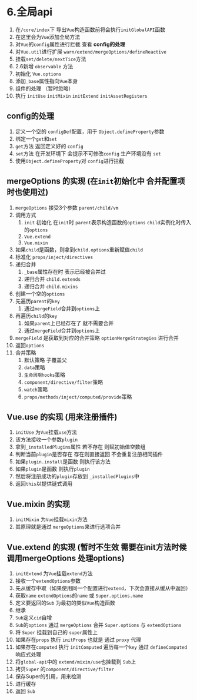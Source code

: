 # 6.全局api

1.  在`/core/index`下 导出`Vue`构造函数前将会执行`initGlobalAPI`函数
2.  在这里会为`Vue`添加全局方法
3.  对`Vue`的`config`属性进行拦截 查看 **config的处理**
4.  对`Vue.util`进行扩展 `warn/extend/mergeOptions/defineReactive`
5.  挂载`set/delete/nextTice`方法
6.  2.6新增 `observable` 方法
7.  初始化 `Vue.options`
8.  添加`_base`属性指向`Vue`本身
9.  组件的处理 （暂时忽略）
10. 执行 `initUse` `initMixin` `initExtend` `initAssetRegisters`


## config的处理
1.  定义一个空的 `configDef`配置，用于 `Object.defineProperty`参数
2.  绑定一个`get`和`set`
3.  `get`方法 返回定义好的 `config`
4.  `set`方法 在开发环境下 会提示不可修改`config` 生产环境没有 `set`
5.  使用`Object.defineProperty`对 `config`进行拦截

## mergeOptions 的实现 (在`init`初始化中 合并配置项时也使用过)
1.  `mergeOptions` 接受3个参数 `parent/child/vm` 
2.  调用方式
    1.  `init` 初始化 在`init`时 `parent`表示构造函数的`options` `child`实例化时传入的`options`
    2.  `Vue.extend`
    3.  `Vue.mixin`
4.  如果`child`是函数，则拿到`child.options`重新赋值`child`
5.  标准化 `props/inject/directives`
6.  递归合并
    1.  `_base`属性存在时 表示已经被合并过
    2.  递归合并 `child.extends`
    2.  递归合并 `child.mixins`
7.  创建一个空的`options`
8.  先遍历`parent`的`key` 
    1.  通过`mergeField`合并到`options`上
9.  再遍历`child`的`key`  
    1.  如果`parent`上已经存在了 就不需要合并
    2.  通过`mergeField`合并到`options`上
10. `mergeField` 是获取到对应的合并策略 `optionMergeStrategies` 进行合并
11. 返回`options`
12. 合并策略
    1.  默认策略 子覆盖父
    2.  `data`策略
    3.  `生命周期hooks`策略
    4.  `component/directive/filter`策略
    5.  `watch`策略
    6.  `props/methods/inject/computed/provide`策略

## Vue.use 的实现 (用来注册插件)
1. `initUse` 为`Vue`挂载`use`方法
2. 该方法接收一个参数`plugin`
3. 拿到`_installedPlugins`属性 若不存在 则赋初始值空数组
4. 判断当前`plugin`是否存在 存在则直接返回 不会重复注册相同插件
5. 如果`plugin.install`是函数 则执行该方法
6. 如果`plugin`是函数 则执行`plugin`
7. 然后将注册成功的`plugin`存放到 `_installedPlugins`中
8. 返回`this`以提供链式调用

## Vue.mixin 的实现
1. `initMixin` 为`Vue`挂载`mixin`方法
2. 其原理就是通过 `mergeOptions`来进行选项合并

## Vue.extend 的实现 (暂时不生效 需要在init方法时候 调用mergeOptions 处理options)
1. `initExtend` 为`Vue`挂载`extend`方法
2. 接收一个`extendOptions`参数
3. 先从缓存中取（如果使用同一个配置进行`extend`，下次会直接从缓从中返回）
4. 获取`name` `extendOptions`的`name` 或 `Super.options.name`
5. 定义要返回的`Sub` 为最初的类似`Vue`构造函数
6. 继承
7. `Sub`定义`cid`自增
8. `Sub`的`options` 通过 `mergeOptions` 合并 `Super.options` 与 `extendOptions`
9. 将 `Super` 挂载到自己的 `super`属性上
10. 如果存在`props` 执行 `initProps` 也就是 通过 `proxy` 代理
10. 如果存在`computed` 执行 `initComputed`  遍历每一个`key`  通过 `defineComputed`响应式处理
11. 将`global-api`中的 `extend/mixin/use`也挂载到 `Sub`上
12. 拷贝`Super` 的`component/directive/filter`
14. 保存Super的引用，用来检测
15. 进行缓存
16. 返回 `Sub`


